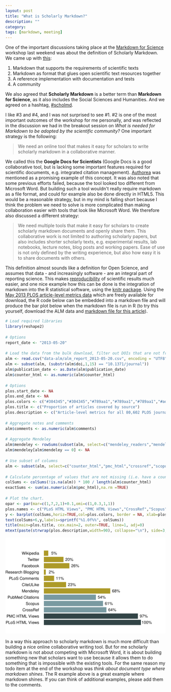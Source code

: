 ```yaml
--- 
layout: post 
title: "What is Scholarly Markdown?" 
description: "" 
category:
tags: [markdown, meeting] 
---
```


One of the important discussions taking place at the [Markdown for Science][1] workshop last weekend was about the definition of Scholarly Markdown. We came up with [this][2]:

1. Markdown that supports the requirements of scientific texts
2. Markdown as format that glues open scientific text resources together
3. A reference implementation with documentation and tests
4. A community

We also agreed that **Scholarly Markdown** is a better term than **Markdown for Science**, as it also includes the Social Sciences and Humanities. And we agreed on a hashtag, [#scholmd][3].

I like #3 and #4, and I was not surprised to see #1. #2 is one of the most important outcomes of the workshop for me personally, and was reflected in the discussion we had in the breakout session on *What is needed for Markdown to be adopted by the scientific community?* One important strategy is the following:

> We need an online tool that makes it easy for scholars to write scholarly markdown in a collaborative manner.

We called this the **Google Docs for Scientists** (Google Docs is a good collaborative tool, but is lacking some important features required for scientific documents, e.g. integrated citation management). [Authorea][4] was mentioned as a promising example of this concept. It was also noted that some previous efforts failed, because the tool looked too different from Microsoft Word. But building such a tool wouldn't really require markdown as a file format, and could for example also be done directly in HTML5. This would be a reasonable strategy, but in my mind is falling short because I think the problem we need to solve is more complicated than making collaboration easier with tools that look like Microsoft Word. We therefore also discussed a different strategy:

> We need multiple tools that make it easy for scholars to create scholarly markdown documents and openly share them. This collaborative work is not limited to authoring scholarly papers, but also includes shorter scholarly texts, e.g. experimental results, lab notebooks, lecture notes, blog posts and working papers. Ease of use is not only defined by the writing experience, but also how easy it is to share documents with others.

This definition almost sounds like a definition for Open Science, and assumes that data - and increasingly software - are an integral part of reporting science. This makes [reproducibility][5] of scientific results much easier, and one nice example how this can be done is the integration of markdown into the R statistical software, using the [knitr package][6]. Using the [May 2013 PLOS article-level metrics data][7] which are freely available for download, the R code below can be embedded into a markdown file and will produce the bar plot below when the markdown file is run in R (to try this yourself, download the ALM data and [markdown file for this article][8]).

```r
# Load required libraries
library(reshape2)

# Options
report_date <- "2013-05-20"

# Load the data from the bulk download, filter out DOIs that are not from PLoS journals
alm <- read.csv("data-alm/alm_report_2013-05-20.csv", encoding = "UTF8", sep = ",", stringsAsFactors=FALSE, na.strings=c("0"))
alm <- subset(alm, (substr(alm$doi,1,15) == "10.1371/journal"))
alm$publication_date <- as.Date(alm$publication_date)
alm$counter_html <- as.numeric(alm$counter_html)

# Options
plos.start_date <- NA
plos.end_date <- NA
plos.colors <- c("#304345","#304345","#789aa1","#789aa1","#789aa1","#ad9a27","#ad9a27","#ad9a27","#ad9a27","#ad9a27","#ad9a27","#ad9a27")
plos.title <- c("Proportion of articles covered by source")
plos.description <- c("Article-level metrics for all 80,602 PLOS journal articles published until May 20, 2013.")

# Aggregate notes and comments
alm$comments <- as.numeric(alm$comments)

# Aggregate Mendeley
alm$mendeley <- rowSums(subset(alm, select=c("mendeley_readers","mendeley_groups")), na.rm=TRUE)
alm$mendeley[alm$mendeley == 0] <- NA

# Use subset of columns
alm <- subset(alm, select=c("counter_html","pmc_html","crossref","scopus","pubmed","mendeley","citeulike","comments","researchblogging","facebook","twitter","wikipedia"))

# Calculate percentage of values that are not missing (i.e. have a count of at least 1)
colSums <- colSums(!is.na(alm)) * 100 / length(alm$counter_html)
exactSums <- sum(as.numeric(alm$pmc_html),na.rm =TRUE)

# Plot the chart. 
opar <- par(mar=c(1,7,2,1)+0.1,omi=c(1,0.3,1,1))
plos.names <- c("PLoS HTML Views", "PMC HTML Views","CrossRef","Scopus","PubMed Citations", "Mendeley","CiteULike","PLoS Comments","Research Blogging","Facebook","Twitter","Wikipedia")
y <- barplot(colSums,horiz=TRUE,col=plos.colors, border = NA, xlab=plos.names, xlim=c(0,120), axes=FALSE, names.arg=plos.names,las=1, adj=0)
text(colSums+6,y,labels=sprintf("%1.0f%%", colSums))
title(main=plos.title, cex.main=2, outer=TRUE, line=1, adj=0)
mtext(paste(strwrap(plos.description,width=90), collapse="\n"), side=3, outer=TRUE, line=-.5, adj=0)
```
 
![**Proportion of articles covered by source**. Article-level metrics for all 80,602 PLOS journal articles published until May 20, 2013.][9]

In a way this approach to scholarly markdown is much more difficult than building a nice online collaborative writing tool. But for me scholarly markdown is not about competing with Microsoft Word, it is about building something new that scholars want to use because it allows them to do something that is impossible with the existing tools. For the same reason my todo item at the end of the workshop was *think about document type where markdown shines*. The R example above is a great example where markdown shines. If you can think of additional examples, please add them to the comments.

[1]: <https://github.com/scholmd/scholmd/wiki>

[2]: <https://github.com/scholmd/scholmd/wiki/What-is-Markdown>

[3]: <https://twitter.com/search?q=%23scholmd&src=typd>

[4]: <https://www.authorea.com>

[5]: <https://www.scienceexchange.com/reproducibility>

[6]: <http://yihui.name/knitr/>

[7]: <http://article-level-metrics.plos.org/plos-alm-data/>

[8]: <https://github.com/articlemetrics/plosOpenR/blob/master/barPlotSummary.Rmd>

[9]: </images/barplot-2013-06-17.svg>
